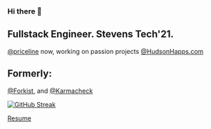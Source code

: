 ### Hi there 👋

## Fullstack Engineer. Stevens Tech'21.
 [@priceline](https://priceline.com) now, working on passion projects [@HudsonHapps.com](https://hudsonhapps.com)

 ## Formerly:
 [@Forkist](https://forkist.com), and [@Karmacheck](https://karmacheck.com/#)  

[![GitHub Streak](https://github-readme-streak-stats.herokuapp.com?user=bsoong&theme=buefy-dark)](https://git.io/streak-stats)

[Resume](https://docs.google.com/document/d/1xVGDN7O_gfJF2uxof5SlQz95ssRpTjQLi5lAy15MQpU/edit?usp=sharing)

<!--
**Bsoong/bsoong** 

[![Brandon's GitHub stats](https://github-readme-stats.vercel.app/api?username=bsoong)](https://github.com/anuraghazra/github-readme-stats)

All about the Hooplah
-->
